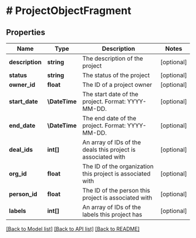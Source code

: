 # # ProjectObjectFragment

## Properties

Name | Type | Description | Notes
------------ | ------------- | ------------- | -------------
**description** | **string** | The description of the project | [optional]
**status** | **string** | The status of the project | [optional]
**owner_id** | **float** | The ID of a project owner | [optional]
**start_date** | **\DateTime** | The start date of the project. Format: YYYY-MM-DD. | [optional]
**end_date** | **\DateTime** | The end date of the project. Format: YYYY-MM-DD. | [optional]
**deal_ids** | **int[]** | An array of IDs of the deals this project is associated with | [optional]
**org_id** | **float** | The ID of the organization this project is associated with | [optional]
**person_id** | **float** | The ID of the person this project is associated with | [optional]
**labels** | **int[]** | An array of IDs of the labels this project has | [optional]

[[Back to Model list]](../README.md#documentation-for-models) [[Back to API list]](../README.md#documentation-for-api-endpoints) [[Back to README]](../README.md)
